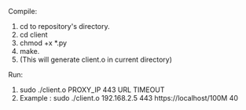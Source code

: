 Compile:
1. cd to repository's directory.
2. cd client
3. chmod +x *.py
4. make.
5. (This will generate client.o in current directory)

Run:
1. sudo ./client.o PROXY_IP 443 URL TIMEOUT
2. Example : sudo ./client.o 192.168.2.5 443 https://localhost/100M 40
